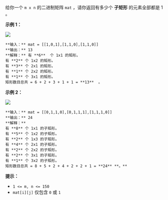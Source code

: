 给你一个 `m x n` 的二进制矩阵 `mat` ，请你返回有多少个  **子矩形**  的元素全部都是 1 。



**示例 1：**

![](https://assets.leetcode.com/uploads/2021/10/27/ones1-grid.jpg)

    
    
    **输入：** mat = [[1,0,1],[1,1,0],[1,1,0]]
    **输出：** 13
    **解释：** 有 **6**  个 1x1 的矩形。
    有 **2** 个 1x2 的矩形。
    有 **3** 个 2x1 的矩形。
    有 **1** 个 2x2 的矩形。
    有 **1** 个 3x1 的矩形。
    矩形数目总共 = 6 + 2 + 3 + 1 + 1 = **13**  。
    

**示例 2：**

![](https://assets.leetcode.com/uploads/2021/10/27/ones2-grid.jpg)

    
    
    **输入：** mat = [[0,1,1,0],[0,1,1,1],[1,1,1,0]]
    **输出：** 24
    **解释：**
    有 **8** 个 1x1 的子矩形。
    有 **5** 个 1x2 的子矩形。
    有 **2** 个 1x3 的子矩形。
    有 **4** 个 2x1 的子矩形。
    有 **2** 个 2x2 的子矩形。
    有 **2** 个 3x1 的子矩形。
    有 **1** 个 3x2 的子矩形。
    矩形数目总共 = 8 + 5 + 2 + 4 + 2 + 2 + 1 = **24** **。**
    
    



**提示：**

  * `1 <= m, n <= 150`
  * `mat[i][j]` 仅包含 `0` 或 `1`

